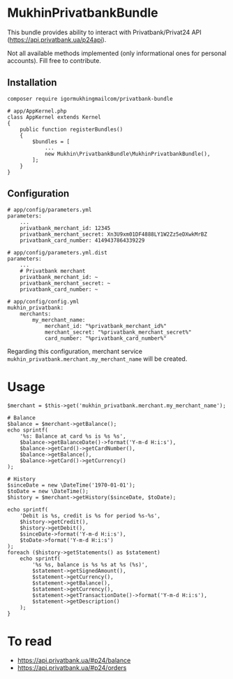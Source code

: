 # MukhinPrivatbankBundle

This bundle provides ability to interact with Privatbank/Privat24 API (https://api.privatbank.ua/p24api).

Not all available methods implemented (only informational ones for personal accounts). 
Fill free to contribute.

## Installation

```
composer require igormukhingmailcom/privatbank-bundle
```

```
# app/AppKernel.php
class AppKernel extends Kernel
{
    public function registerBundles()
    {
        $bundles = [
            ...
            new Mukhin\PrivatbankBundle\MukhinPrivatbankBundle(),
        ];
    }
}
```

## Configuration

```
# app/config/parameters.yml
parameters:
    ...
    privatbank_merchant_id: 12345
    privatbank_merchant_secret: Xn3U9xm01DF4888LY1W2Zz5eDXwkMrBZ
    privatbank_card_number: 4149437864339229
```

```
# app/config/parameters.yml.dist
parameters:
    ...
    # Privatbank merchant
    privatbank_merchant_id: ~
    privatbank_merchant_secret: ~
    privatbank_card_number: ~
```

```
# app/config/config.yml
mukhin_privatbank:
    merchants:
        my_merchant_name:
            merchant_id: "%privatbank_merchant_id%"
            merchant_secret: "%privatbank_merchant_secret%"
            card_number: "%privatbank_card_number%"

```

Regarding this configuration, merchant service `mukhin_privatbank.merchant.my_merchant_name`
will be created.

# Usage

```
$merchant = $this->get('mukhin_privatbank.merchant.my_merchant_name');

# Balance
$balance = $merchant->getBalance();
echo sprintf(
    '%s: Balance at card %s is %s %s',
    $balance->getBalanceDate()->format('Y-m-d H:i:s'),
    $balance->getCard()->getCardNumber(),
    $balance->getBalance(),
    $balance->getCard()->getCurrency()
);

# History
$sinceDate = new \DateTime('1970-01-01');
$toDate = new \DateTime();
$history = $merchant->getHistory($sinceDate, $toDate);

echo sprintf(
    'Debit is %s, credit is %s for period %s-%s',
    $history->getCredit(),
    $history->getDebit(),
    $sinceDate->format('Y-m-d H:i:s'),
    $toDate->format('Y-m-d H:i:s')
);
foreach ($history->getStatements() as $statement)
    echo sprintf(
        '%s %s, balance is %s %s at %s (%s)',
        $statement->getSignedAmount(),
        $statement->getCurrency(),
        $statement->getBalance(),
        $statement->getCurrency(),
        $statement->getTransactionDate()->format('Y-m-d H:i:s'),
        $statement->getDescription()
    );
}
```

# To read

* https://api.privatbank.ua/#p24/balance
* https://api.privatbank.ua/#p24/orders